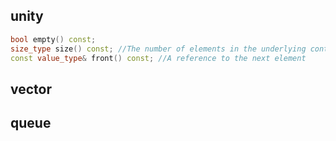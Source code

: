 ## unity

```c++
bool empty() const;
size_type size() const; //The number of elements in the underlying container.
const value_type& front() const; //A reference to the next element
```



## vector

## queue

